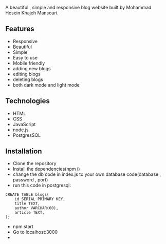 A beautiful , simple and responsive blog website built by Mohammad Hosein Khajeh Mansouri.

## Features
- Responsive
- Beautiful
- Simple
- Easy to use
- Mobile friendly
- adding new blogs
- editing blogs
- deleting blogs
- both dark mode and light mode

## Technologies
- HTML
- CSS
- JavaScript
- node.js
- PostgresSQL

## Installation
- Clone the repository
- Install the dependencies(npm i)
- change the db code in index.js to your own database code(database , password , port)
- run this code in postgresql:
```
CREATE TABLE blogs(
    id SERIAL PRIMARY KEY,
    title TEXT,
    author VARCHAR(60),
    article TEXT,
);
```
- npm start
- Go to localhost:3000
- 
